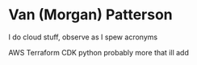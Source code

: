 # Van (Morgan) Patterson
I do cloud stuff, observe as I spew acronyms

AWS
Terraform
CDK
python
probably more that ill add 
